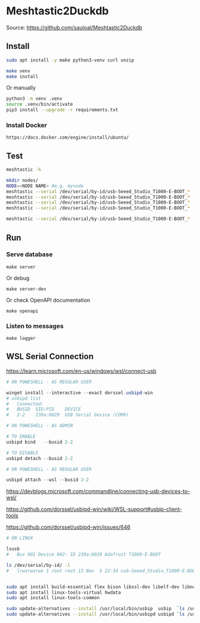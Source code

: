 # Meshtastic2Duckdb

Source: <https://github.com/sauloal/Meshtastic2Duckdb>

## Install


```bash
sudo apt install -y make python3-venv curl unzip

make venv
make install
```

Or manually

```bash
python3 -m venv .venv
source .venv/bin/activate
pip3 install --upgrade -r requirements.txt
```

### Install Docker

	https://docs.docker.com/engine/install/ubuntu/

## Test

```bash
meshtastic -h

mkdir nodes/
NODE=<NODE NAME> #e.g. mynode
meshtastic --serial /dev/serial/by-id/usb-Seeed_Studio_T1000-E-BOOT_* --export-config   > nodes/${NODE}.yaml
meshtastic --serial /dev/serial/by-id/usb-Seeed_Studio_T1000-E-BOOT_* --info            > nodes/${NODE}.info
meshtastic --serial /dev/serial/by-id/usb-Seeed_Studio_T1000-E-BOOT_* --nodes           > nodes/${NODE}.nodes
meshtastic --serial /dev/serial/by-id/usb-Seeed_Studio_T1000-E-BOOT_* --device-metadata > nodes/${NODE}.meta

meshtastic --serial /dev/serial/by-id/usb-Seeed_Studio_T1000-E-BOOT_* --listen
```

## Run

### Serve database

	make server

Or debug

	make server-dev

Or check OpenAPI documentation

	make openapi

### Listen to messages

	make logger

## WSL Serial Connection

<https://learn.microsoft.com/en-us/windows/wsl/connect-usb>

```powershell
# ON POWESHELL - AS REGULAR USER

winget install --interactive --exact dorssel.usbipd-win
# usbipd list
#   Connected:
#   BUSID  VID:PID    DEVICE                                                        STATE
#   2-2    239a:8029  USB Serial Device (COM9)                                      Not shared
```

```powershell
# ON POWESHELL - AS ADMIN

# TO ENABLE
usbipd bind   --busid 2-2

# TO DISABLE
usbipd detach --busid 2-2
```

```powershell
# ON POWESHELL - AS REGULAR USER

usbipd attach --wsl --busid 2-2
```

<https://devblogs.microsoft.com/commandline/connecting-usb-devices-to-wsl/>

<https://github.com/dorssel/usbipd-win/wiki/WSL-support#usbip-client-tools>

<https://github.com/dorssel/usbipd-win/issues/646>

```bash
# ON LINUX

lsusb
#   Bus 001 Device 002: ID 239a:8029 Adafruit T1000-E-BOOT

ls /dev/serial/by-id/ -l
#   lrwxrwxrwx 1 root root 13 Nov  5 22:34 usb-Seeed_Studio_T1000-E-BOOT_ -> ../../ttyACM0


sudo apt install build-essential flex bison libssl-dev libelf-dev libncurses-dev autoconf libudev-dev libtool
sudo apt install linux-tools-virtual hwdata
sudo apt install linux-tools-common

sudo update-alternatives --install /usr/local/bin/usbip  usbip  `ls /usr/lib/linux-tools/*/usbip  | tail -n1` 20
sudo update-alternatives --install /usr/local/bin/usbipd usbipd `ls /usr/lib/linux-tools/*/usbipd | tail -n1` 20
```

